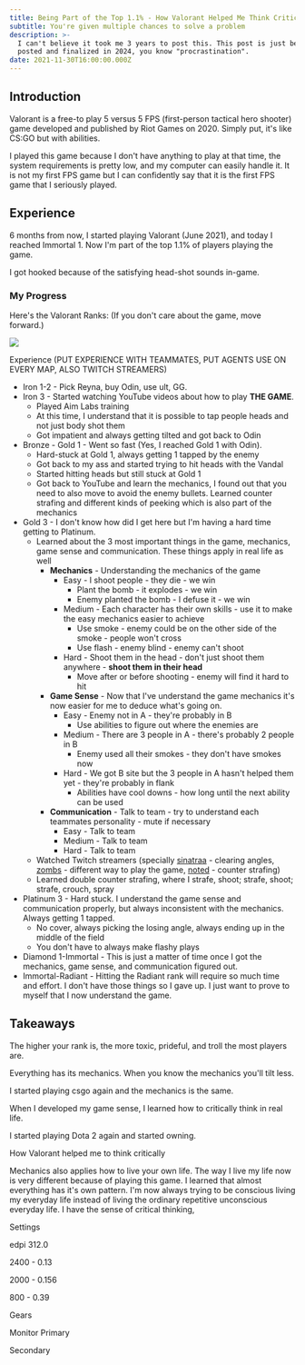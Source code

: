 ```yaml
---
title: Being Part of the Top 1.1% - How Valorant Helped Me Think Critically
subtitle: You're given multiple chances to solve a problem
description: >-
  I can't believe it took me 3 years to post this. This post is just being
  posted and finalized in 2024, you know "procrastination".
date: 2021-11-30T16:00:00.000Z
---
```


## Introduction

Valorant is a free-to play 5 versus 5 FPS (first-person tactical hero shooter) game developed and published by Riot Games on 2020. Simply put, it's like CS:GO but with abilities.

I played this game because I don't have anything to play at that time, the system requirements is pretty low, and my computer can easily handle it. It is not my first FPS game but I can confidently say that it is the first FPS game that I seriously played.

## Experience

6 months from now, I started playing Valorant (June 2021), and today I reached Immortal 1. Now I'm part of the top 1.1% of players playing the game.

I got hooked because of the satisfying head-shot sounds in-game.

### My Progress

Here's the Valorant Ranks: (If you don't care about the game, move forward.)

![](</img/Valorant Ranks.png>)

Experience (PUT EXPERIENCE WITH TEAMMATES, PUT AGENTS USE ON EVERY MAP, ALSO TWITCH STREAMERS)

* Iron 1-2 -  Pick Reyna, buy Odin, use ult, GG.
* Iron 3 - Started watching YouTube videos about how to play **THE GAME**.
  * Played Aim Labs training
  * At this time, I understand that it is possible to tap people heads and not just body shot them
  * Got impatient and always getting tilted and got back to Odin
* Bronze - Gold 1 - Went so fast (Yes, I reached Gold 1 with Odin).
  * Hard-stuck at Gold 1, always getting 1 tapped by the enemy
  * Got back to my ass and started trying to hit heads with the Vandal
  * Started hitting heads but still stuck at Gold 1
  * Got back to YouTube and learn the mechanics, I found out that you need to also move to avoid the enemy bullets. Learned counter strafing and different kinds of peeking which is also part of the mechanics
* Gold 3 - I don't know how did I get here but I'm having a hard time getting to Platinum.
  * Learned about the 3 most important things in the game, mechanics, game sense and communication. These things apply in real life as well
    * **Mechanics** - Understanding the mechanics of the game
      * Easy - I shoot people - they die - we win
        * Plant the bomb - it explodes - we win
        * Enemy planted the bomb - I defuse it - we win
      * Medium - Each character has their own skills - use it to make the easy mechanics easier to achieve
        * Use smoke - enemy could be on the other side of the smoke - people won't cross
        * Use flash - enemy blind - enemy can't shoot
      * Hard - Shoot them in the head - don't just shoot them anywhere - **shoot them in their head**
        * Move after or before shooting - enemy will find it hard to hit
    * **Game Sense** - Now that I've understand the game mechanics it's now easier for me to deduce what's going on.
      * Easy - Enemy not in A - they're probably in B
        * Use abilities to figure out where the enemies are
      * Medium - There are 3 people in A - there's probably 2 people in B
        * Enemy used all their smokes - they don't have smokes now
      * Hard - We got B site but the 3 people in A hasn't helped them yet - they're probably in flank
        * Abilities have cool downs - how long until the next ability can be used
    * **Communication** - Talk to team - try to understand each teammates personality - mute if necessary
      * Easy - Talk to team
      * Medium - Talk to team
      * Hard - Talk to team
  * Watched Twitch streamers (specially [sinatraa](https://www.twitch.tv/sinatraa) - clearing angles, [zombs](https://www.twitch.tv/zombs) - different way to play the game, [noted](https://www.youtube.com/@noted) - counter strafing)
  * Learned double counter strafing, where I strafe, shoot; strafe, shoot; strafe, crouch, spray
* Platinum 3 - Hard stuck. I understand the game sense and communication properly, but always inconsistent with the mechanics. Always getting 1 tapped.
  * No cover, always picking the losing angle, always ending up in the middle of the field
  * You don't have to always make flashy plays
* Diamond 1-Immortal - This is just a matter of time once I got the mechanics, game sense, and communication figured out.
* Immortal-Radiant - Hitting the Radiant rank will require so much time and effort. I don't have those things so I gave up. I just want to prove to myself that I now understand the game.

## Takeaways

The higher your rank is, the more toxic, prideful, and troll the most players are.

Everything has its mechanics. When you know the mechanics you'll tilt less.

I started playing csgo again and the mechanics is the same.

When I developed my game sense, I learned how to critically think in real life.

I started playing Dota 2 again and started owning.

How Valorant helped me to think critically

Mechanics also applies how to live your own life. The way I live my life now is very different because of playing this game. I learned that almost everything has it's own pattern. I'm now always trying to be conscious living my everyday life instead of living the ordinary repetitive unconscious everyday life. I have the sense of critical thinking,

Settings

edpi 312.0

2400 - 0.13

2000 - 0.156

800 - 0.39

Gears

Monitor Primary

Secondary
